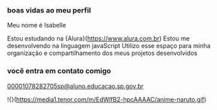 ### boas vidas ao meu perfil

Meu nome é Isabelle

Estou estudando na {Alura}(https://www.alura.com.br)
Estou me desenvolvendo na linguagem javaScript
Utilizo esse espaço para minha organização e compartilhamento dos meus projetos desenvolvidos

### você entra em contato comigo

00001078282705sp@aluno.educacao.sp.gov.br



!{}(https://media1.tenor.com/m/EdWlfB2-hpcAAAAC/anime-naruto.gif)


